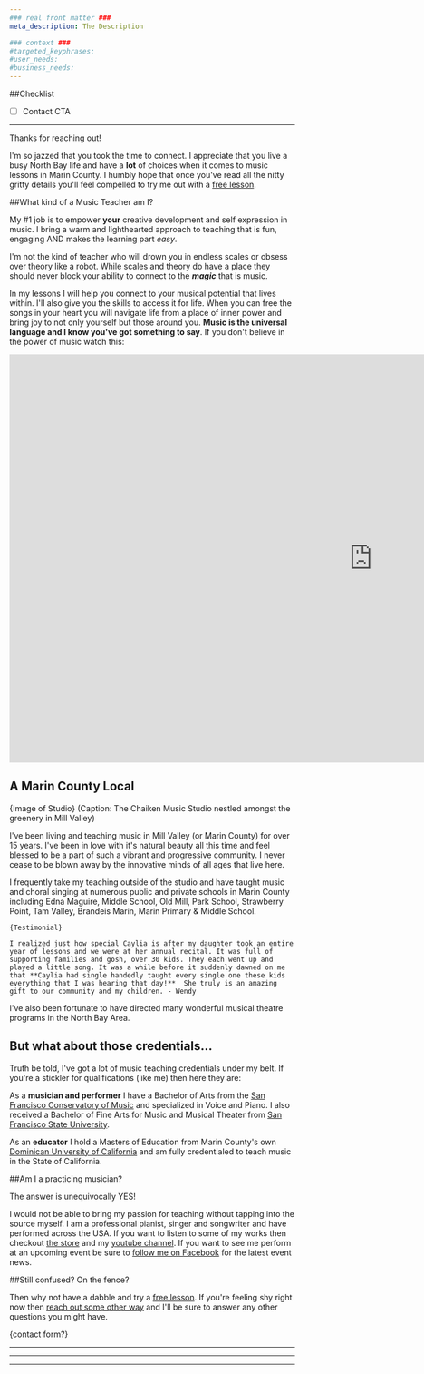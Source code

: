```yaml
---
### real front matter ###
meta_description: The Description

### context ###
#targeted_keyphrases:
#user_needs:
#business_needs:
---
```

##Checklist

- [ ] Contact CTA

---

Thanks for reaching out!

I'm so jazzed that you took the time to connect. I appreciate that you live a busy North Bay life and have a **lot** of choices when it comes to music lessons in Marin County. I humbly hope that once you've read all the nitty gritty details you'll feel compelled to try me out with a [free lesson](#).

##What kind of a Music Teacher am I?

My #1 job is to empower **your** creative development and self expression in music. I bring a warm and lighthearted approach to teaching that is fun, engaging AND makes the learning part _easy_.

I'm not the kind of teacher who will drown you in endless scales or obsess over theory like a robot. While scales and theory do have a place they should never block your ability to connect to the _**magic**_ that is music.

In my lessons I will help you connect to your musical potential that lives within. I'll also give you the skills to access it for life. When you can free the songs in your heart you will navigate life from a place of inner power and bring joy to not only yourself but those around you. **Music is the universal language and I know you've got something to say**. If you don't believe in the power of music watch this:

<iframe src="https://player.vimeo.com/video/9761188?color=ff9933&byline=0&portrait=0" width="1280" height="720" frameborder="0" webkitallowfullscreen mozallowfullscreen allowfullscreen></iframe>

## A Marin County Local

{Image of Studio} (Caption: The Chaiken Music Studio nestled amongst the greenery in Mill Valley)

I've been living and teaching music in Mill Valley (or Marin County) for over 15 years. I've been in love with it's natural beauty all this time and feel blessed to be a part of such a vibrant and progressive community. I never cease to be blown away by the innovative minds of all ages that live here.

I frequently take my teaching outside of the studio and have taught music and choral singing at numerous public and private  schools in Marin County including Edna Maguire, Middle School, Old Mill, Park School, Strawberry Point, Tam Valley, Brandeis Marin, Marin Primary & Middle School.

    {Testimonial}

    I realized just how special Caylia is after my daughter took an entire year of lessons and we were at her annual recital. It was full of supporting families and gosh, over 30 kids. They each went up and played a little song. It was a while before it suddenly dawned on me that **Caylia had single handedly taught every single one these kids everything that I was hearing that day!**  She truly is an amazing gift to our community and my children. - Wendy

I've also been fortunate to have directed many wonderful musical theatre programs in the North Bay Area.

## But what about those credentials...

Truth be told, I've got a lot of music teaching credentials under my belt. If you're a stickler for qualifications (like me) then here they are:

As a **musician and performer** I have a Bachelor of Arts from the [San Francisco Conservatory of Music](https://sfcm.edu/) and specialized in Voice and Piano. I also received a Bachelor of Fine Arts for Music and Musical Theater from [San Francisco State University](http://music.sfsu.edu/).

As an **educator** I hold a Masters of Education from Marin County's own [Dominican University of California](http://www.dominican.edu/) and am fully credentialed to teach music in the State of California.


##Am I a practicing musician?

The answer is unequivocally YES!

I would not be able to bring my passion for teaching without tapping into the source myself. I am a professional pianist, singer and songwriter and have performed across the USA. If you want to listen to some of my works then checkout [the store](#) and my [youtube channel](#). If you want to see me perform at an upcoming event be sure to [follow me on Facebook](#) for the latest event news.

##Still confused? On the fence?

Then why not have a dabble and try a [free lesson](#). If you're feeling shy right now then [reach out some other way](#) and I'll be sure to answer any other questions you might have.

{contact form?}

---
---
---

<!---
Thru teaching music and sharing my passion for music, I empower my students to expand and grow, learn how to navigate the world from a more centered and powerful space, and bring joy and happiness to their lives and the world by finding their music inside of themselves.
--->



<!---
The Caylia Chaiken Music Studio has a warm approach to teaching that is engaging and makes learning easy. Caylia shares her passion for music and helps guide her students in finding their own music inside themselves, giving them musical skills for life. Caylia uses a variety of piano teaching techniques, facilitating a learning experience from a diverse repertoire of popular, blues, and classical songs. From their first lesson, students will be able to sit down at the piano and play. Caylia’s voice coaching develops and opens the singer’s natural voice, as well as nurturing each student’s personal style.

Caylia Chaiken is a California State credentialed music teacher with a Bachelor of Arts in Music and a Masters in Education. She has taught general music and choral singing in both private and public schools, and has directed many musical theatre programs in the North Bay Area. In her studio, she teaches piano, singing, performance technique and songwriting.  Her varied teaching techniques help guide her students in discovering their own expressions and creativity through music.

Caylia Chaiken is an accomplished professional pianist, singer, and songwriter who loves sharing the joys of learning music with her students of any age.

At the Caylia Chaiken Music Studio
Singing is taught as an extension of one’s natural speaking voice – everyone can sing!
The singer learns breath control, pitch recognition, posture, vocal placement and  performance techniques that will bring their singing to a professional level.
Piano taught in kinesthetic method, featuring the Simply Music® Program, where muscle memory is retained, allowing the student to play a recognizable melody immediately.
The piano student will learn correct hand position, posture, rhythm and musicality, along with innate music theory.

-->
